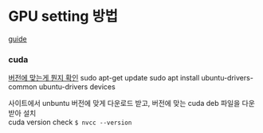 # GPU setting 방법 
[guide](https://docs.google.com/document/d/1vLYF9af7_VTs4RBzEhbzpAEofuTNHjTgIF5yIIiqyZY/edit#)
### cuda
[버전에 맞는게 뭔지 확인](https://linuxconfig.org/how-to-install-the-nvidia-drivers-on-ubuntu-18-04-bionic-beaver-linux)
sudo apt-get update
sudo apt install ubuntu-drivers-common
ubuntu-drivers devices

사이트에서 unbuntu 버전에 맞게 다운로드 받고, 버전에 맞는 cuda deb 파일을 다운받아 설치   
cuda version check `$ nvcc --version`

